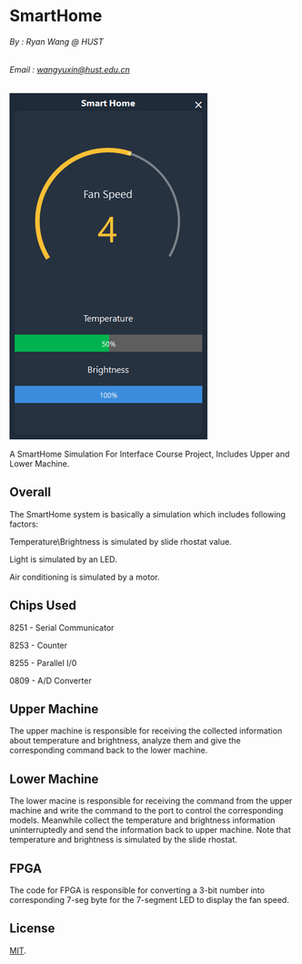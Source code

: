# SmartHome
###### By : Ryan Wang @ HUST
###### Email : wangyuxin@hust.edu.cn

![](https://github.com/RyanWangGit/SmartHome/blob/master/Screenshots/1.png)

A SmartHome Simulation For Interface Course Project, Includes Upper and Lower Machine.

## Overall
The SmartHome system is basically a simulation which includes following factors:

Temperature\Brightness is simulated by slide rhostat value.

Light is simulated by an LED.

Air conditioning is simulated by a motor.

## Chips Used

8251 - Serial Communicator

8253 - Counter

8255 - Parallel I/0

0809 - A/D Converter

## Upper Machine
The upper machine is responsible for receiving the collected information about temperature and brightness, analyze them and give the corresponding command back to the lower machine.

## Lower Machine
The lower macine is responsible for receiving the command from the upper machine and write the command to the port to control the corresponding models. Meanwhile collect the temperature and brightness information uninterruptedly and send the information back to upper machine. Note that temperature and brightness is simulated by the slide rhostat.

## FPGA
The code for FPGA is responsible for converting a 3-bit number into corresponding 7-seg byte for the 7-segment LED to display the fan speed.

## License
[MIT](https://github.com/RyanWangGit/SmartHome/blob/master/LICENSE.md).
